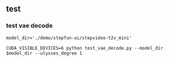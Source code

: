 

## test


### test vae decode

```shell
model_dir='./demo/stepfun-ai/stepvideo-t2v_mini'

CUDA_VISIBLE_DEVICES=6 python test_vae_decode.py --model_dir $model_dir --ulysses_degree 1
```
